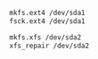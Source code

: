 ```sh title="ext4"
mkfs.ext4 /dev/sda1
fsck.ext4 /dev/sda1
```
```sh title="xfs"
mkfs.xfs /dev/sda2
xfs_repair /dev/sda2
```